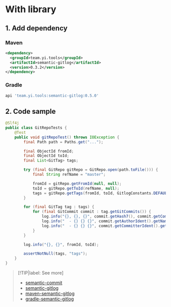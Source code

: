 # With library

## 1. Add dependency

<!-- tabs:start -->

### **Maven**

```xml
<dependency>
  <groupId>team.yi.tools</groupId>
  <artifactId>semantic-gitlog</artifactId>
  <version>0.3.2</version>
</dependency>
```

### **Gradle**

```groovy
api 'team.yi.tools:semantic-gitlog:0.5.0'
```

<!-- tabs:end -->

## 2. Code sample

```java
@Slf4j
public class GitRepoTests {
    @Test
    public void gitRepoTest() throws IOException {
        final Path path = Paths.get("...");

        final ObjectId fromId;
        final ObjectId toId;
        final List<GitTag> tags;

        try (final GitRepo gitRepo = GitRepo.open(path.toFile())) {
            final String refName = "master";

            fromId = gitRepo.getFromId(null, null);
            toId = gitRepo.getToId(refName, null);
            tags = gitRepo.getTags(fromId, toId, GitlogConstants.DEFAULT_UNTAGGED_NAME);
        }

        for (final GitTag tag : tags) {
            for (final GitCommit commit : tag.getGitCommits()) {
                log.info("{}, {}, {}", commit.getHash7(), commit.getCommitTime(), commit.getMessageTitle());
                log.info("  - {} {} {}", commit.getAuthorIdent().getName(), commit.getAuthorIdent().getEmail(), commit.getAuthorIdent().getWhen());
                log.info("  - {} {} {}", commit.getCommitterIdent().getName(), commit.getCommitterIdent().getEmail(), commit.getCommitterIdent().getWhen());
            }
        }

        log.info("{}, {}", fromId, toId);

        assertNotNull(tags, "tags");
    }
}
```

> [!TIP|label: See more]
> - [semantic-commit](/en-us/semantic-commit)
> - [semantic-gitlog](/en-us/semantic-gitlog)
> - [maven-semantic-gitlog](/en-us/maven-semantic-gitlog)
> - [gradle-semantic-gitlog](/en-us/gradle-semantic-gitlog)
